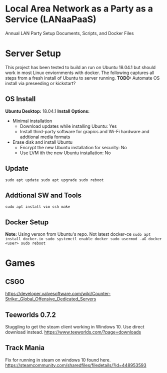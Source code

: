 # Local Area Network as a Party as a Service (LANaaPaaS)
Annual LAN Party Setup Documents, Scripts, and Docker Files

# Server Setup
This project has been tested to build an run on Ubuntu 18.04.1 but should work in most Linux enviornments with docker. The following captures all steps from a fresh install of Ubuntu to server running.
**TODO:** Automate OS install via preseeding or kickstart?

## OS Install
**Ubuntu Desktop:** 18.04.1
**Install Options:**
* Minimal installation
  * Download updates while installing Ubuntu: Yes
  * Install third-party software for grapics and Wi-Fi hardware and addtional media formats
* Erase disk and install Ubuntu
  * Encrypt the new Ubuntu installation for security: No
  * Use LVM ith the new Ubuntu installation: No

## Update
  `sudo apt update
  sudo apt upgrade
  sudo reboot`

## Addtional SW and Tools
  `sudo apt install vim ssh make`

## Docker Setup
**Note:** Using verson from Ubuntu's repo. Not latest docker-ce
  `sudo apt install docker.io
  sudo systemctl enable docker
  sudo usermod -aG docker <user>
  sudo reboot`

# Games
## CSGO
https://developer.valvesoftware.com/wiki/Counter-Strike:_Global_Offensive_Dedicated_Servers

## Teeworlds 0.7.2
Stuggling to get the steam client working in Windows 10. Use direct download instead.
https://www.teeworlds.com/?page=downloads

## Track Mania
Fix for running in steam on windows 10 found here.
https://steamcommunity.com/sharedfiles/filedetails/?id=448953593
